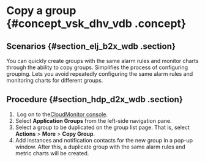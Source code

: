 # Copy a group {#concept_vsk_dhv_vdb .concept}

## Scenarios {#section_elj_b2x_wdb .section}

You can quickly create groups with the same alarm rules and monitor charts through the ability to copy groups. Simplifies the process of configuring grouping. Lets you avoid repeatedly configuring the same alarm rules and monitoring charts for different groups.

## Procedure {#section_hdp_d2x_wdb .section}

1.   Log on to the[CloudMonitor console](https://partners-intl.console.aliyun.com/#/cms).
2.  Select **Application Groups** from the left-side navigation pane.
3.  Select a group to be duplicated on the group list page. That is, select **Actions** \> **More** \> **Copy Group**.
4.  Add instances and notification contacts for the new group in a pop-up window. After this, a duplicate group with the same alarm rules and metric charts will be created.

